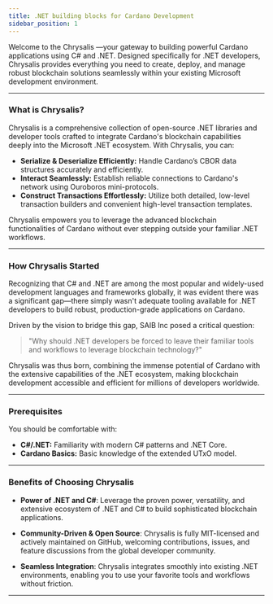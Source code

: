 ```yaml
---
title: .NET building blocks for Cardano Development
sidebar_position: 1
---
```


Welcome to the Chrysalis —your gateway to building powerful Cardano applications using C# and .NET. Designed specifically for .NET developers, Chrysalis provides everything you need to create, deploy, and manage robust blockchain solutions seamlessly within your existing Microsoft development environment.

---

### What is Chrysalis?

Chrysalis is a comprehensive collection of open-source .NET libraries and developer tools crafted to integrate Cardano's blockchain capabilities deeply into the Microsoft .NET ecosystem. With Chrysalis, you can:

- **Serialize & Deserialize Efficiently:** Handle Cardano’s CBOR data structures accurately and efficiently.
- **Interact Seamlessly:** Establish reliable connections to Cardano's network using Ouroboros mini-protocols.
- **Construct Transactions Effortlessly:** Utilize both detailed, low-level transaction builders and convenient high-level transaction templates.

Chrysalis empowers you to leverage the advanced blockchain functionalities of Cardano without ever stepping outside your familiar .NET workflows.

---

### How Chrysalis Started
 Recognizing that C# and .NET are among the most popular and widely-used development languages and frameworks globally, it was evident there was a significant gap—there simply wasn't adequate tooling available for .NET developers to build robust, production-grade applications on Cardano.

Driven by the vision to bridge this gap, SAIB Inc posed a critical question:

> "Why should .NET developers be forced to leave their familiar tools and workflows to leverage blockchain technology?"

Chrysalis was thus born, combining the immense potential of Cardano with the extensive capabilities of the .NET ecosystem, making blockchain development accessible and efficient for millions of developers worldwide.

---

###  Prerequisites

You should be comfortable with:

- **C#/.NET:** Familiarity with modern C# patterns and .NET Core.
- **Cardano Basics:** Basic knowledge of the extended UTxO model.

---

### Benefits of Choosing Chrysalis

- **Power of .NET and C#**: Leverage the proven power, versatility, and extensive ecosystem of .NET and C# to build sophisticated blockchain applications.

- **Community-Driven & Open Source**: Chrysalis is fully MIT-licensed and actively maintained on GitHub, welcoming contributions, issues, and feature discussions from the global developer community.

- **Seamless Integration**: Chrysalis integrates smoothly into existing .NET environments, enabling you to use your favorite tools and workflows without friction.
---

